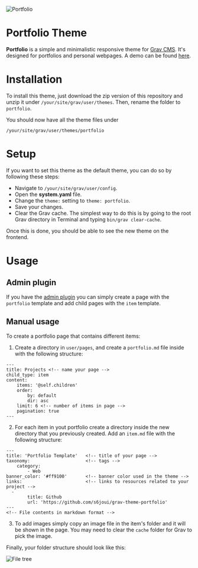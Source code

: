 ![Portfolio](http://www.joeyck.tech/user/pages/02.projects/03-portfolio-template/portfolio.jpg)

# Portfolio Theme

**Portfolio**  is a simple and minimalistic responsive theme for [Grav CMS](http://github.com/getgrav/grav). It's designed for portfolios and personal webpages. A demo can be found [here](http://www.joeyck.tech).

# Installation

To install this theme, just download the zip version of this repository and unzip it under `/your/site/grav/user/themes`. Then, rename the folder to `portfolio`.

You should now have all the theme files under

    /your/site/grav/user/themes/portfolio

# Setup

If you want to set this theme as the default theme, you can do so by following these steps:

* Navigate to `/your/site/grav/user/config`.
* Open the **system.yaml** file.
* Change the `theme:` setting to `theme: portfolio`.
* Save your changes.
* Clear the Grav cache. The simplest way to do this is by going to the root Grav directory in Terminal and typing `bin/grav clear-cache`.

Once this is done, you should be able to see the new theme on the frontend.

# Usage

## Admin plugin

If you have the [admin plugin](https://github.com/getgrav/grav-plugin-admin) you can simply create a page with the `portfolio` template and add child pages with the `item` template.

## Manual usage

To create a portfolio page that contains different items:

1. Create a directory in `user/pages`, and create a `portfolio.md` file inside with the following structure:
  ```
  ---
  title: Projects <!-- name your page -->
  child_type: item
  content:
      items: '@self.children'
      order:
          by: default
          dir: asc
      limit: 6 <!-- number of items in page -->
      pagination: true
  ---
  ```
2. For each item in yout portfolio create a directory inside the new directory that you previously created. Add an `item.md` file with the following structure:
  ```
  ---
  title: 'Portfolio Template'   <!-- title of your page -->
  taxonomy:                     <!-- tags -->
      category:
          - Web 
  banner_color: '#ff9100'       <!-- banner color used in the theme -->
  links:                        <!-- links to resources related to your project -->
    -
          title: Github
          url: 'https://github.com/s6joui/grav-theme-portfolio'
  ---
  <!-- File contents in markdown format -->
  ```
3. To add images simply copy an image file in the item's folder and it will be shown in the page. You may need to clear the `cache` folder for Grav to pick the image.

Finally, your folder structure should look like this:

![File tree](https://i.imgur.com/jKTGAzb.png)

